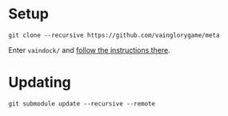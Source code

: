 Setup
===

`git clone --recursive https://github.com/vainglorygame/meta`

Enter `vaindock/` and [follow the instructions there](https://github.com/vainglorygame/vaindock/blob/develop/Readme.md).

Updating
===

`git submodule update --recursive --remote`
